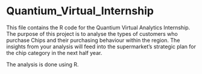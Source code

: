 # Quantium_Virtual_Internship

This file contains the R code for the Quantium Virtual Analytics Internship. 
The purpose of this project is to analyse the types of customers who purchase Chips and their purchasing behaviour within the region. The insights from your analysis will feed into the supermarket’s strategic plan for the chip category in the next half year.

The analysis is done using R.
